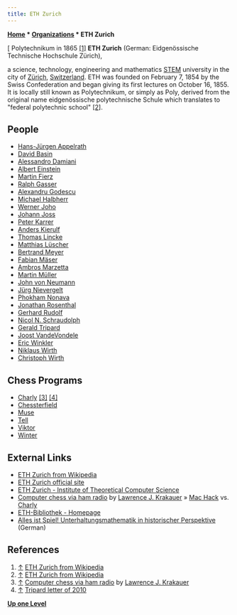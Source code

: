 ```yaml
---
title: ETH Zurich
---
```

**[Home](Home "Home") * [Organizations](Organizations "Organizations") * ETH Zurich**

\[ Polytechnikum in 1865 <a id="cite-note-1" href="#cite-ref-1">[1]</a>
**ETH Zurich** (German: Eidgenössische Technische Hochschule Zürich),

a science, technology, engineering and mathematics [STEM](https://en.wikipedia.org/wiki/Science,_technology,_engineering,_and_mathematics) university in the city of [Zürich](https://en.wikipedia.org/wiki/Z%C3%BCrich), [Switzerland](https://en.wikipedia.org/wiki/Switzerland).
ETH was founded on February 7, 1854 by the Swiss Confederation and began giving its first lectures on October 16, 1855. It is locally still known as Polytechnikum, or simply as Poly, derived from the original name eidgenössische polytechnische Schule which translates to "federal polytechnic school" <a id="cite-note-2" href="#cite-ref-2">[2]</a>.

## People

- [Hans-Jürgen Appelrath](Hans-J%C3%BCrgen_Appelrath "Hans-Jürgen Appelrath")
- [David Basin](Mathematician#DBasin "Mathematician")
- [Alessandro Damiani](Alessandro_Damiani "Alessandro Damiani")
- [Albert Einstein](Mathematician#AEinstein "Mathematician")
- [Martin Fierz](Martin_Fierz "Martin Fierz")
- [Ralph Gasser](Ralph_Gasser "Ralph Gasser")
- [Alexandru Godescu](index.php?title=Alexandru_Godescu&action=edit&redlink=1 "Alexandru Godescu (page does not exist)")
- [Michael Halbherr](Michael_Halbherr "Michael Halbherr")
- [Werner Joho](Werner_Joho "Werner Joho")
- [Johann Joss](Johann_Joss "Johann Joss")
- [Peter Karrer](Peter_Karrer "Peter Karrer")
- [Anders Kierulf](Anders_Kierulf "Anders Kierulf")
- [Thomas Lincke](Thomas_Lincke "Thomas Lincke")
- [Matthias Lüscher](Matthias_L%C3%BCscher "Matthias Lüscher")
- [Bertrand Meyer](Mathematician#BMeyer "Mathematician")
- [Fabian Mäser](Fabian_M%C3%A4ser "Fabian Mäser")
- [Ambros Marzetta](Ambros_Marzetta "Ambros Marzetta")
- [Martin Müller](Martin_M%C3%BCller "Martin Müller")
- [John von Neumann](John_von_Neumann "John von Neumann")
- [Jürg Nievergelt](J%C3%BCrg_Nievergelt "Jürg Nievergelt")
- [Phokham Nonava](Phokham_Nonava "Phokham Nonava")
- [Jonathan Rosenthal](Jonathan_Rosenthal "Jonathan Rosenthal")
- [Gerhard Rudolf](index.php?title=Gerhard_Rudolf&action=edit&redlink=1 "Gerhard Rudolf (page does not exist)")
- [Nicol N. Schraudolph](Nicol_N._Schraudolph "Nicol N. Schraudolph")
- [Gerald Tripard](Gerald_Tripard "Gerald Tripard")
- [Joost VandeVondele](Joost_VandeVondele "Joost VandeVondele")
- [Eric Winkler](Eric_Winkler "Eric Winkler")
- [Niklaus Wirth](https://en.wikipedia.org/wiki/Niklaus_Wirth)
- [Christoph Wirth](Christoph_Wirth "Christoph Wirth")

## Chess Programs

- [Charly](Charly "Charly") <a id="cite-note-3" href="#cite-ref-3">[3]</a> <a id="cite-note-4" href="#cite-ref-4">[4]</a>
- [Chessterfield](Chessterfield "Chessterfield")
- [Muse](Muse "Muse")
- [Tell](Tell "Tell")
- [Viktor](Viktor "Viktor")
- [Winter](Winter "Winter")

## External Links

- [ETH Zurich from Wikipedia](https://en.wikipedia.org/wiki/ETH_Zurich)
- [ETH Zurich official site](https://www.ethz.ch/en.html)
- [ETH Zurich - Institute of Theoretical Computer Science](https://www.ti.ethz.ch/index.html)
- [Computer chess via ham radio](http://ljkrakauer.com/LJK/60s/hamchess.htm) by [Lawrence J. Krakauer](Lawrence_J._Krakauer "Lawrence J. Krakauer") » [Mac Hack](Mac_Hack "Mac Hack") vs. [Charly](Charly "Charly")
- [ETH-Bibliothek - Homepage](http://www.library.ethz.ch/en)
- [Alles ist Spiel! Unterhaltungsmathematik in historischer Perspektive](http://www.library.ethz.ch/ms/Virtuelle-Ausstellungen/Alles-ist-Spiel!-Unterhaltungsmathematik-in-historischer-Perspektive) (German)

## References

1. <a id="cite-ref-1" href="#cite-note-1">↑</a> [ETH Zurich from Wikipedia](https://en.wikipedia.org/wiki/ETH_Zurich)
1. <a id="cite-ref-2" href="#cite-note-2">↑</a> [ETH Zurich from Wikipedia](https://en.wikipedia.org/wiki/ETH_Zurich)
1. <a id="cite-ref-3" href="#cite-note-3">↑</a> [Computer chess via ham radio](http://ljkrakauer.com/LJK/60s/hamchess.htm) by [Lawrence J. Krakauer](Lawrence_J._Krakauer "Lawrence J. Krakauer")
1. <a id="cite-ref-4" href="#cite-note-4">↑</a> [Tripard letter of 2010](http://ljkrakauer.com/LJK/60s/tripardltr.htm)

**[Up one Level](Organizations "Organizations")**

